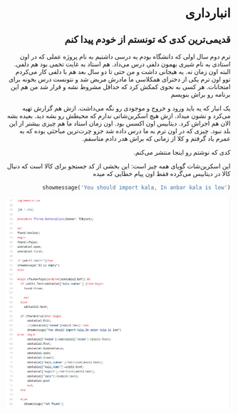 <div dir="rtl">

# انبارداری
## قدیمی‌ترین کدی که تونستم از خودم پیدا کنم

ترم دوم سال اولی که دانشگاه بودم یه درسی داشتیم به نام پروژه عملی که در اون استادی به نام شیری بهمون دلفی درس می‌داد. هم استاد به غایت تخمی بود هم دلفی. البته اون زمان نه. یه هیجانی داشت و من حتی تا دو سال بعد هم با دلفی کار می‌کردم
توو اون ترم یکی از دخترای همکلاسی ما مادرش مریض شد و نتونست درس بخونه برای امتحانات. هر کسی به نحوی کمکش کرد که حداقل مشروط نشه و قرار شد من هم این برنامه رو براش بنویسم

یک انبار که یه باید ورود و خروج و موجودی رو نگه می‌داشت. ازش هم گزارش تهیه می‌کرد و نشون میداد. ازش هیچ اسکرین‌شاتی ندارم که محیطش رو بشه دید. بعیده بشه الان هم اجراش کرد.
دیتابیس اون اکسس بود. اون زمان استاد ما هم چیزی بیشتر از این بلد نبود. چیزی که در اون ترم به ما درس داده شد جزو چرت‌ترین مباحثی بوده که به عمرم یاد گرفتم و کلا از زمانی که براش هدر دادم متاسفم.

کدی که نوشتم رو اینجا منتشر می‌کنم. 

این اسکرین‌شات گویای همه چیز است:
این بخشی از کد جستجو برای کالا است که دنبال کالا در دیتابیس می‌گرده فقط اون پیام خطایی که میده
 
 ```pascal
showmessage('You should import kala, In anbar kala is low') 
 ```

<p align="center"><img src="screenshot/screenshot.png" /></p>

</div>

